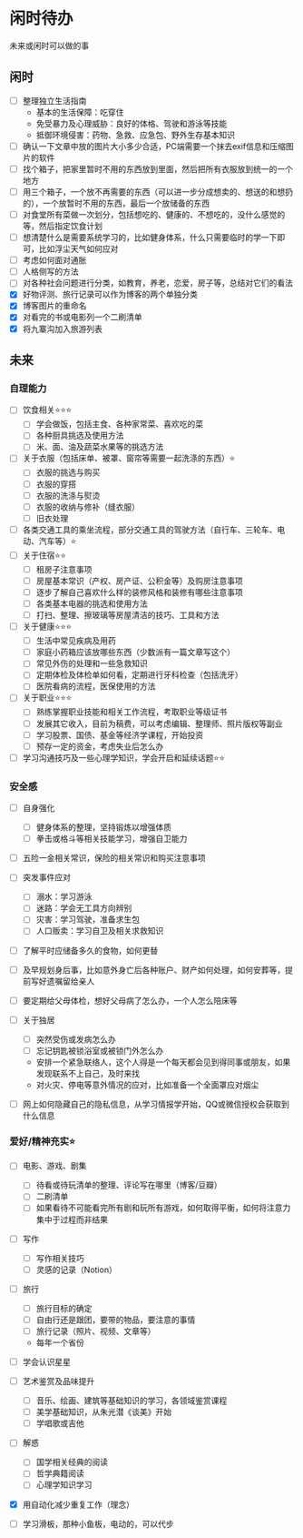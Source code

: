 # 闲时待办


未来或闲时可以做的事

<!--more-->

## 闲时

- [ ] 整理独立生活指南
  - 基本的生活保障：吃穿住
  - 免受暴力及心理威胁：良好的体格、驾驶和游泳等技能
  - 抵御环境侵害：药物、急救、应急包、野外生存基本知识
- [ ] 确认一下文章中放的图片大小多少合适，PC端需要一个抹去exif信息和压缩图片的软件
- [ ] 找个箱子，把家里暂时不用的东西放到里面，然后把所有衣服放到统一的一个地方
- [ ] 用三个箱子，一个放不再需要的东西（可以进一步分成想卖的、想送的和想扔的），一个放暂时不用的东西，最后一个放储备的东西
- [ ] 对食堂所有菜做一次划分，包括想吃的、健康的、不想吃的，没什么感觉的等，然后指定饮食计划
- [ ] 想清楚什么是需要系统学习的，比如健身体系，什么只需要临时的学一下即可，比如浮尘天气如何应对
- [ ] 考虑如何面对通胀
- [ ] 人格侧写的方法
- [ ] 对各种社会问题进行分类，如教育，养老，恋爱，房子等，总结对它们的看法
- [x] 好物评测、旅行记录可以作为博客的两个单独分类
- [x] 博客图片的重命名
- [x] 对看完的书或电影列一个二刷清单
- [x] 将九寨沟加入旅游列表

## 未来

### 自理能力

- [ ] 饮食相关:star::star::star:
  - [ ] 学会做饭，包括主食、各种家常菜、喜欢吃的菜
  - [ ] 各种厨具挑选及使用方法
  - [ ] 米、面、油及蔬菜水果等的挑选方法
- [ ] 关于衣服（包括床单、被罩、窗帘等需要一起洗涤的东西）:star:
  - [ ] 衣服的挑选与购买
  - [ ] 衣服的穿搭
  - [ ] 衣服的洗涤与熨烫
  - [ ] 衣服的收纳与修补（缝衣服）
  - [ ] 旧衣处理
- [ ] 各类交通工具的乘坐流程，部分交通工具的驾驶方法（自行车、三轮车、电动、汽车等）:star:
- [ ] 关于住宿:star::star:
  - [ ] 租房子注意事项
  - [ ] 房屋基本常识（产权、房产证、公积金等）及购房注意事项
  - [ ] 逐步了解自己喜欢什么样的装修风格和装修有哪些注意事项
  - [ ] 各类基本电器的挑选和使用方法
  - [ ] 打扫、整理、擦玻璃等房屋清洁的技巧、工具和方法
- [ ] 关于健康:star::star::star:
  - [ ] 生活中常见疾病及用药
  - [ ] 家庭小药箱应该放哪些东西（少数派有一篇文章写这个）
  - [ ] 常见外伤的处理和一些急救知识
  - [ ] 定期体检及体检单如何看，定期进行牙科检查（包括洗牙）
  - [ ] 医院看病的流程，医保使用的方法
- [ ] 关于职业:star::star::star:
  - [ ] 熟练掌握职业技能和相关工作流程，考取职业等级证书
  - [ ] 发展其它收入，目前为稿费，可以考虑编辑、整理师、照片版权等副业
  - [ ] 学习股票、国债、基金等经济学课程，开始投资
  - [ ] 预存一定的资金，考虑失业后怎么办
- [ ] 学习沟通技巧及一些心理学知识，学会开启和延续话题:star::star:

### 安全感

- [ ] 自身强化

  - [ ] 健身体系的整理，坚持锻炼以增强体质
  - [ ] 拳击或格斗等相关技能学习，增强自卫能力

- [ ] 五险一金相关常识，保险的相关常识和购买注意事项

- [ ] 突发事件应对

  - [ ] 溺水：学习游泳
  - [ ] 迷路：学会无工具方向辨别
  - [ ] 灾害：学习驾驶，准备求生包
  - [ ] 人口贩卖：学习自卫及相关求救知识

- [ ] 了解平时应储备多久的食物，如何更替

- [ ] 及早规划身后事，比如意外身亡后各种账户、财产如何处理，如何安葬等，提前写好遗嘱留给亲人

- [ ] 要定期给父母体检，想好父母病了怎么办，一个人怎么陪床等

- [ ] 关于独居

  - [ ] 突然受伤或发病怎么办
  - [ ] 忘记钥匙被锁浴室或被锁门外怎么办

  - 安排一个紧急联络人，这个人得是一个每天都会见到得同事或朋友，如果发现联系不上自己，及时来找
  - 对火灾、停电等意外情况的应对，比如准备一个全面罩应对烟尘

- [ ] 网上如何隐藏自己的隐私信息，从学习情报学开始，QQ或微信授权会获取到什么信息

### 爱好/精神充实:star:

- [ ] 电影、游戏、剧集

  - [ ] 待看或待玩清单的整理、评论写在哪里（博客/豆瓣）
  - [ ] 二刷清单
  - [ ] 如果看待不可能看完所有剧和玩所有游戏，如何取得平衡，如何将注意力集中于过程而非结果

- [ ] 写作

  - [ ] 写作相关技巧
  - [ ] 灵感的记录（Notion）

- [ ] 旅行

  - [ ] 旅行目标的确定
  - [ ] 自由行还是跟团，要带的物品，要注意的事情
  - [ ] 旅行记录（照片、视频、文章等）

  - 每年一个省份

- [ ] 学会认识星星

- [ ] 艺术鉴赏及品味提升

  - [ ] 音乐、绘画、建筑等基础知识的学习，各领域鉴赏课程
  - [ ] 美学基础知识，从朱光潜《谈美》开始
  - [ ] 学唱歌或吉他

- [ ] 解惑

  - [ ] 国学相关经典的阅读
  - [ ] 哲学典籍阅读
  - [ ] 心理学知识学习

- [x] 用自动化减少重复工作（理念）

- [ ] 学习滑板，那种小鱼板，电动的，可以代步
